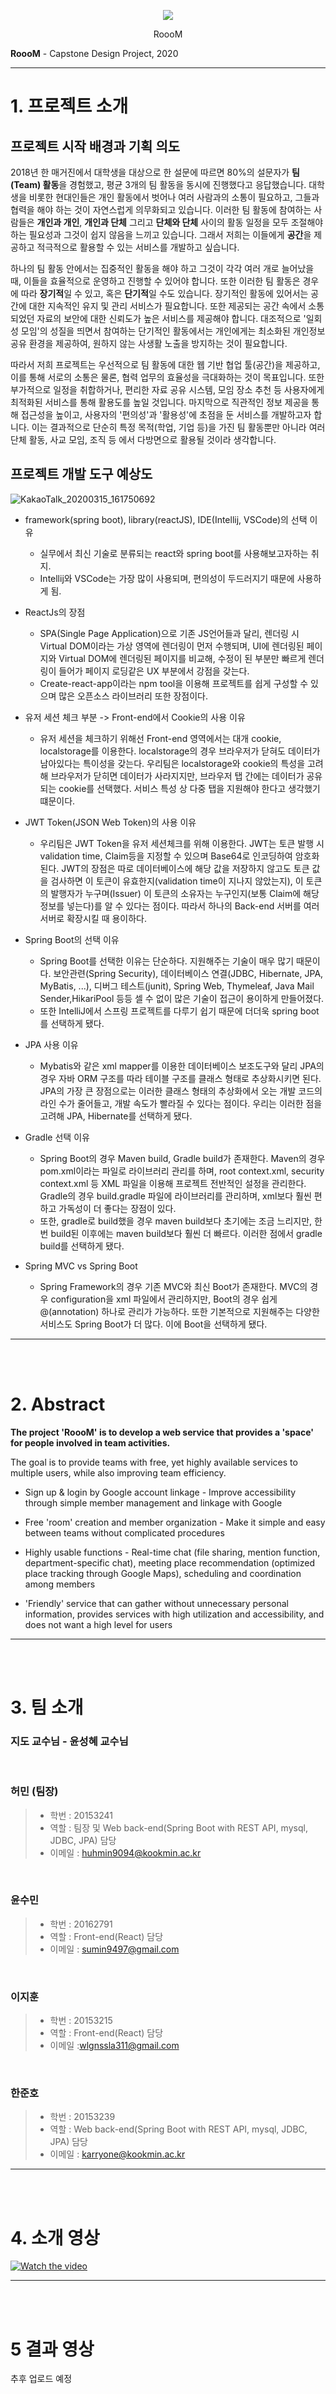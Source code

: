 <p align="center">
<img src="https://user-images.githubusercontent.com/21411732/77502374-0ec68200-6e9e-11ea-84e1-23aee705d1af.png" >
</p>
<p align="center">RoooM</p>

**RoooM** - Capstone Design Project, 2020 <br/>


***


# 1. 프로젝트 소개

## 프로젝트 시작 배경과 기획 의도

2018년 한 매거진에서 대학생을 대상으로 한 설문에 따르면 80%의 설문자가 **팀(Team) 활동**을 경험했고, 평균 3개의 팀 활동을 동시에 진행했다고 응답했습니다.
대학생을 비롯한 현대인들은 개인 활동에서 벗어나 여러 사람과의 소통이 필요하고, 그들과 협력을 해야 하는 것이 자연스럽게 의무화되고 있습니다.
이러한 팀 활동에 참여하는 사람들은 **개인과 개인**, **개인과 단체** 그리고 **단체와 단체** 사이의 활동 일정을 모두 조절해야 하는 필요성과 그것이 쉽지 않음을 느끼고 있습니다.
그래서 저희는 이들에게 **공간**을 제공하고 적극적으로 활용할 수 있는 서비스를 개발하고 싶습니다.

하나의 팀 활동 안에서는 집중적인 활동을 해야 하고 그것이 각각 여러 개로 늘어났을 때, 이들을 효율적으로 운영하고 진행할 수 있어야 합니다.
또한 이러한 팀 활동은 경우에 따라 **장기적**일 수 있고, 혹은 **단기적**일 수도 있습니다.
장기적인 활동에 있어서는 공간에 대한 지속적인 유지 및 관리 서비스가 필요합니다.
또한 제공되는 공간 속에서 소통되었던 자료의 보안에 대한 신뢰도가 높은 서비스를 제공해야 합니다.
대조적으로 '일회성 모임'의 성질을 띄면서 참여하는 단기적인 활동에서는
개인에게는 최소화된 개인정보 공유 환경을 제공하여, 원하지 않는 사생활 노출을 방지하는 것이 필요합니다. 

따라서 저희 프로젝트는 우선적으로 팀 활동에 대한 웹 기반 협업 툴(공간)을 제공하고, 
이를 통해 서로의 소통은 물론, 협력 업무의 효율성을 극대화하는 것이 목표입니다.
또한 부가적으로 일정을 취합하거나, 편리한 자료 공유 시스템, 모임 장소 추천 등 사용자에게 최적화된 서비스를 통해 활용도를 높일 것입니다. 
마지막으로 직관적인 정보 제공을 통해 접근성을 높이고, 사용자의 '편의성'과 '활용성'에 초점을 둔 서비스를 개발하고자 합니다. 
이는 결과적으로 단순히 특정 목적(학업, 기업 등)을 가진 팀 활동뿐만 아니라 여러 단체 활동, 사교 모임, 조직 등 에서 다방면으로 활용될 것이라 생각합니다.

## 프로젝트 개발 도구 예상도
![KakaoTalk_20200315_161750692](https://user-images.githubusercontent.com/21411732/77322149-9dc88280-6d56-11ea-85bd-d31b47489a24.png)

- framework(spring boot), library(reactJS), IDE(Intellij, VSCode)의 선택 이유
  - 실무에서 최신 기술로 분류되는 react와 spring boot를 사용해보고자하는 취지.
  - Intellij와 VSCode는 가장 많이 사용되며, 편의성이 두드러지기 때문에 사용하게 됨.

- ReactJs의 장점
  - SPA(Single Page Application)으로 기존 JS언어들과 달리, 렌더링 시 Virtual DOM이라는 가상 영역에 렌더링이 먼저 수행되며, UI에 렌더링된 페이지와 Virtual DOM에 렌더링된 페이지를 비교해, 수정이 된 부분만 빠르게 렌더링이 들어가 페이지 로딩같은 UX 부분에서 강점을 갖는다.
  - Create-react-app이라는 npm tool을 이용해 프로젝트를 쉽게 구성할 수 있으며 많은 오픈소스 라이브러리 또한 장점이다.

- 유저 세션 체크 부분 -> Front-end에서 Cookie의 사용 이유
  - 유저 세션을 체크하기 위해선 Front-end 영역에서는 대개 cookie, localstorage를 이용한다. localstorage의 경우 브라우저가 닫혀도 데이터가 남아있다는 특이성을 갖는다. 우리팀은 localstorage와 cookie의 특성을 고려해 브라우저가 닫히면 데이터가 사라지지만, 브라우저 탭 간에는 데이터가 공유되는 cookie를 선택했다. 서비스 특성 상 다중 탭을 지원해야 한다고 생각했기 떄문이다.
 
 - JWT Token(JSON Web Token)의 사용 이유
   - 우리팀은 JWT Token을 유저 세션체크를 위해 이용한다. JWT는 토큰 발행 시 validation time, Claim등을 지정할 수 있으며 Base64로 인코딩하여 암호화된다. JWT의 장점은 따로 데이터베이스에 해당 값을 저장하지 않고도 토큰 값을 검사하면 이 토큰이 유효한지(validation time이 지나지 않았는지), 이 토큰의 발행자가 누구며(Issuer) 이 토큰의 소유자는 누구인지(보통 Claim에 해당 정보를 넣는다)를 알 수 있다는 점이다. 따라서 하나의 Back-end 서버를 여러 서버로 확장시킬 때 용이하다.

- Spring Boot의 선택 이유
  - Spring Boot를 선택한 이유는 단순하다. 지원해주는 기술이 매우 많기 때문이다. 보안관련(Spring Security), 데이터베이스 연결(JDBC, Hibernate, JPA, MyBatis, ...), 디버그 테스트(junit), Spring Web, Thymeleaf, Java Mail Sender,HikariPool 등등 셀 수 없이 많은 기술이 접근이 용이하게 만들어졌다.
  - 또한 IntelliJ에서 스프링 프로젝트를 다루기 쉽기 때문에 더더욱 spring boot를 선택하게 됐다.

- JPA 사용 이유
  - Mybatis와 같은 xml mapper를 이용한 데이터베이스 보조도구와 달리 JPA의 경우 자바 ORM 구조를 따라 테이블 구조를 클래스 형태로 추상화시키면 된다. JPA의 가장 큰 장점으로는 이러한 클래스 형태의 추상화에서 오는 개발 코드의 라인 수가 줄어들고, 개발 속도가 빨라질 수 있다는 점이다. 우리는 이러한 점을 고려해 JPA, Hibernate를 선택하게 됐다.

- Gradle 선택 이유
  - Spring Boot의 경우 Maven build, Gradle build가 존재한다. Maven의 경우 pom.xml이라는 파일로 라이브러리 관리를 하며, root context.xml, security context.xml 등 XML 파일을 이용해 프로젝트 전반적인 설정을 관리한다. Gradle의 경우 build.gradle 파일에 라이브러리를 관리하며, xml보다 훨씬 편하고 가독성이 더 좋다는 장점이 있다.
  - 또한, gradle로 build했을 경우 maven build보다 초기에는 조금 느리지만, 한 번 build된 이후에는 maven build보다 훨씬 더 빠르다. 이러한 점에서 gradle build를 선택하게 됐다.

- Spring MVC vs Spring Boot
  - Spring Framework의 경우 기존 MVC와 최신 Boot가 존재한다. MVC의 경우 configuration을 xml 파일에서 관리하지만, Boot의 경우 쉽게 @(annotation) 하나로 관리가 가능하다. 또한 기본적으로 지원해주는 다양한 서비스도 Spring Boot가 더 많다. 이에 Boot을 선택하게 됐다.

***
<br/><br/>
# 2. Abstract

**The project 'RoooM' is to develop a web service that provides a 'space' for people involved in team activities.**

The goal is to provide teams with free, yet highly available services to multiple users, while also improving team efficiency.
- Sign up & login by Google account linkage - Improve accessibility through simple member management and linkage with Google

- Free 'room' creation and member organization - Make it simple and easy between teams without complicated procedures

- Highly usable functions - Real-time chat (file sharing, mention function, department-specific chat), meeting place recommendation (optimized place tracking through Google Maps), scheduling and coordination among members

- 'Friendly' service that can gather without unnecessary personal information, provides services with high utilization and accessibility, and does not want a high level for users

***
<br/><br/>
# 3. 팀 소개

### 지도 교수님 - 윤성혜 교수님
<br/>

### 허민 (팀장) 
 > * 학번 : 20153241 <br/>
 > * 역할 : 팀장 및 Web back-end(Spring Boot with REST API, mysql, JDBC, JPA) 담당
 > * 이메일 : huhmin9094@kookmin.ac.kr
<br/>

### 윤수민 

> * 학번 : 20162791 
> * 역할 : Front-end(React) 담당
> * 이메일 : sumin9497@gmail.com
<br/>

### 이지훈 

> * 학번 : 20153215
> * 역할 : Front-end(React) 담당
> * 이메일 :wlgnssla311@gmail.com
<br/>

### 한준호 

> * 학번 : 20153239
> * 역할 : Web back-end(Spring Boot with REST API, mysql, JDBC, JPA) 담당
> * 이메일 : karryone@kookmin.ac.kr

***
<br/><br/>
# 4. 소개 영상

[![Watch the video](https://user-images.githubusercontent.com/21411732/77678654-cf4e8180-6fd4-11ea-8d3b-c7ce10a1f699.png)](https://youtu.be/XjlExIf-6DQ)


***
<br/><br/>

# 5 결과 영상

추후 업로드 예정

